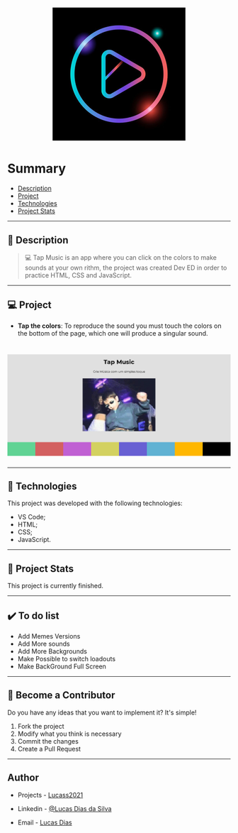 <h1 align="center">
    <img src="logo05.png"/>
</h1>

# Summary

- [Description](#📝-Description)
- [Project](#💻-Project)
- [Technologies](#🚀-Technologies)
- [Project Stats](#🎯-Project-Stats)

---

## 📝 Description

>💻 Tap Music is an app where you can click on the colors to make sounds at your own rithm, the project was created Dev ED in order to practice HTML, CSS and JavaScript.


---

## 💻 Project

* <b>Tap the colors</b>: To reproduce the sound you must touch the colors on the bottom of the page, which one will produce a singular sound.

<h1 align="center">
    <img src="read00.PNG"/>
</h1>



---

## 🚀 Technologies
This project was developed with the following technologies:
* VS Code;
* HTML;
* CSS;
* JavaScript.



---

## 🎯 Project Stats

This project is currently finished.


---

## :heavy_check_mark: To do list

- Add Memes Versions
- Add More sounds
- Add More Backgrounds
- Make Possible to switch loadouts
- Make BackGround Full Screen



---

## :handshake: Become a Contributor

Do you have any ideas that you want to implement it? It's simple!

1. Fork the project
2. Modify what you think is necessary
3. Commit the changes
4. Create a Pull Request

---

## Author

- Projects - [Lucass2021](https://github.com/Lucass2021)

- Linkedin - [@Lucas Dias da Silva](https://www.linkedin.com/in/lucas-dias-da-silva-118954199/)

- Email - [Lucas Dias](mailto:lucas.allx@hotmail.com")

